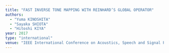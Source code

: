 ```yaml
---
title: "FAST INVERSE TONE MAPPING WITH REINHARD’S GLOBAL OPERATOR"
authors:
  - "Yuma KINOSHITA"
  - "Sayaka SHIOTA"
  - "Hitoshi KIYA"
year: 2017
type: "international"
venue: "IEEE International Conference on Acoustics, Speech and Signal Processing, pp. 1972-1976, New Orleans, USA, 2017-03-09."
---
```

